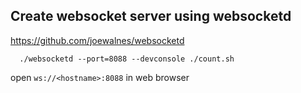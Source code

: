 ## Create websocket server using websocketd

https://github.com/joewalnes/websocketd
```
  ./websocketd --port=8088 --devconsole ./count.sh
```

open `ws://<hostname>:8088` in web browser 


